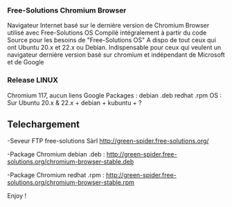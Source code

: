 ### Free-Solutions Chromium Browser 
Navigateur Internet basé sur le dernière version de Chromium
Browser utilisé avec Free-Solutions OS 
Compilé intégralement à partir du code Source pour les besoins de "Free-Solutions OS"
A dispo de tout ceux qui ont Ubuntu 20.x et 22.x ou Debian.
Indispensable pour ceux qui veulent un navigateur dernière version basé sur chromium et indépendant de Microsoft et de Google

### Release LINUX
Chromium 117, aucun liens Google
Packages : debian .deb redhat .rpm
OS : Sur Ubuntu 20.x & 22.x + debian + kubuntu + ? 

## Telechargement
-Seveur FTP free-solutions Sàrl http://green-spider.free-solutions.org/

-Package Chromium debian .deb : http://green-spider.free-solutions.org/chromium-browser-stable.deb 

-Package Chromium redhat .rpm : http://green-spider.free-solutions.org/chromium-browser-stable.rpm

Enjoy !
